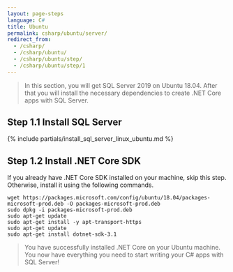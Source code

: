 ```yaml
---
layout: page-steps
language: C#
title: Ubuntu
permalink: csharp/ubuntu/server/
redirect_from:
  - /csharp/
  - /csharp/ubuntu/
  - /csharp/ubuntu/step/
  - /csharp/ubuntu/step/1
---
```


> In this section, you will get SQL Server 2019 on Ubuntu 18.04. After that you will install the necessary dependencies to create .NET Core apps with SQL Server.

## Step 1.1 Install SQL Server

{% include partials/install_sql_server_linux_ubuntu.md %}

## Step 1.2 Install .NET Core SDK

If you already have .NET Core SDK installed on your machine, skip this step. Otherwise, install it using the following commands.

```terminal
wget https://packages.microsoft.com/config/ubuntu/18.04/packages-microsoft-prod.deb -O packages-microsoft-prod.deb
sudo dpkg -i packages-microsoft-prod.deb
sudo apt-get update
sudo apt-get install -y apt-transport-https
sudo apt-get update
sudo apt-get install dotnet-sdk-3.1
```

> You have successfully installed .NET Core on your Ubuntu machine. You now have everything you need to start writing your C# apps with SQL Server!
